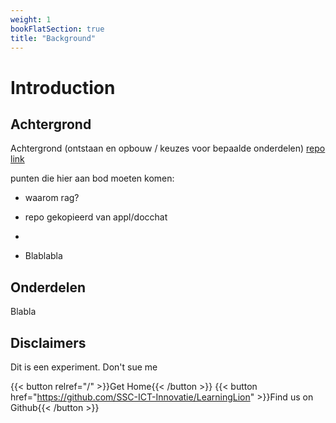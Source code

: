 ```yaml
---
weight: 1
bookFlatSection: true
title: "Background"
---
```


# Introduction

## Achtergrond

Achtergrond (ontstaan en opbouw / keuzes voor bepaalde onderdelen) 
[repo link](https://github.com/SSC-ICT-Innovatie/LearningLion)

punten die hier aan bod moeten komen:
- waarom rag?
- repo gekopieerd van appl/docchat
- 

- Blablabla

## Onderdelen

Blabla

## Disclaimers 

Dit is een experiment. Don't sue me

{{< button relref="/" >}}Get Home{{< /button >}}
{{< button href="https://github.com/SSC-ICT-Innovatie/LearningLion" >}}Find us on Github{{< /button >}}
